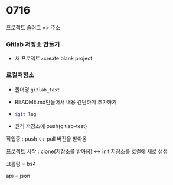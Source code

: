 # 0716

프로젝트 슬러그 => 주소



### Gitlab 저장소 만들기

* 새 프로젝트>create blank project

### 로컬저장소

* 폴더명 `gitlab_test`

* README.md만들어서 내용 간단하게 추가하기

* ``` bash
  $git log
  ```

* 원격 저장소에 push(gitlab-test)



작업중 : push <-> pull 버전을 받아옴

프로젝트 시작 : clone(저장소를 받아옴) <-> init 저장소를 로컬에 새로 생성



크롤링 = bs4

api = json





